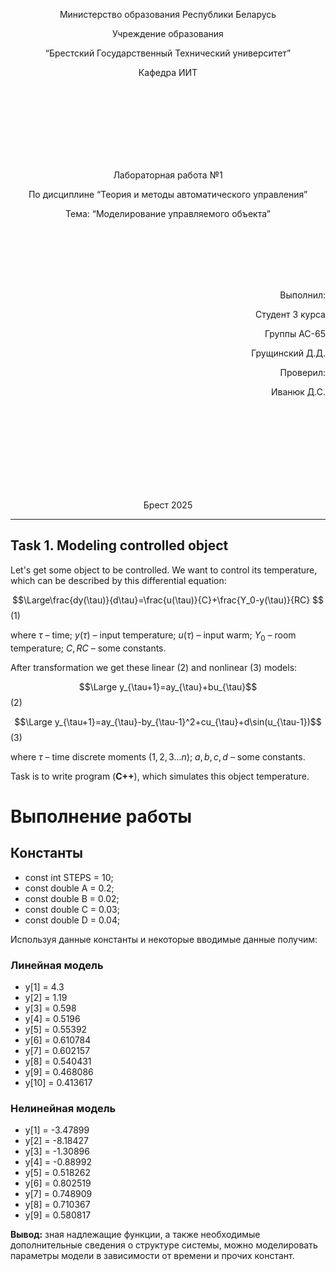 
<p align="center"> Министерство образования Республики Беларусь</p>
<p align="center">Учреждение образования</p>
<p align="center">“Брестский Государственный Технический университет”</p>
<p align="center">Кафедра ИИТ</p>
<br><br><br><br><br><br><br>
<p align="center">Лабораторная работа №1</p>
<p align="center">По дисциплине “Теория и методы автоматического управления”</p>
<p align="center">Тема: “Моделирование управляемого объекта”</p>
<br><br><br><br><br>
<p align="right">Выполнил:</p>
<p align="right">Студент 3 курса</p>
<p align="right">Группы АС-65</p>
<p align="right">Грущинский Д.Д.</p>
<p align="right">Проверил:</p>
<p align="right">Иванюк Д.С.</p>
<br><br><br><br><br><br><br><br>
<p align="center">Брест 2025</p>

---
## Task 1. Modeling controlled object
Let's get some object to be controlled. We want to control its temperature, which can be described by this differential equation:

$$\Large\frac{dy(\tau)}{d\tau}=\frac{u(\tau)}{C}+\frac{Y_0-y(\tau)}{RC} $$ (1)

where $\tau$ – time; $y(\tau)$ – input temperature; $u(\tau)$ – input warm; $Y_0$ – room temperature; $C,RC$ – some constants.

After transformation we get these linear (2) and nonlinear (3) models:

$$\Large y_{\tau+1}=ay_{\tau}+bu_{\tau}$$ (2)

$$\Large y_{\tau+1}=ay_{\tau}-by_{\tau-1}^2+cu_{\tau}+d\sin(u_{\tau-1})$$ (3)

where $\tau$ – time discrete moments ($1,2,3{\dots}n$); $a,b,c,d$ – some constants.

Task is to write program (**С++**), which simulates this object temperature.

# Выполнение работы
## Константы  
* const int STEPS = 10;
* const double A = 0.2;
* const double B = 0.02;
* const double C = 0.03;
* const double D = 0.04;

Используя данные константы и некоторые вводимые данные получим:
### Линейная модель
* y[1] = 4.3
* y[2] = 1.19
* y[3] = 0.598
* y[4] = 0.5196
* y[5] = 0.55392
* y[6] = 0.610784
* y[7] = 0.602157
* y[8] = 0.540431
* y[9] = 0.468086
* y[10] = 0.413617

### Нелинейная модель
* y[1] = -3.47899
* y[2] = -8.18427
* y[3] = -1.30896
* y[4] = -0.88992
* y[5] = 0.518262
* y[6] = 0.802519
* y[7] = 0.748909
* y[8] = 0.710367
* y[9] = 0.580817

**Вывод:** зная надлежащие функции, а также необходимые дополнительные сведения о структуре системы, можно моделировать параметры модели в зависимости от времени и прочих констант.

